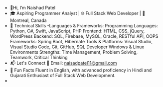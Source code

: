 - 👋Hi, I’m Naishad Patel
- 🎓 Aspiring Programmer Analyst | 🌐 Full Stack Web Developer | 📍 Montreal, Canada
- 🔧 Technical Skills
-Languages & Frameworks:
Programming Languages: Python, C#, Swift, JavaScript, PHP
Frontend: HTML, CSS, jQuery, WordPress
Backend: SQL, Firebase, MySQL, Oracle, RESTful API, OOPS
Frameworks: Spring Boot, Hibernate
Tools & Platforms:
Visual Studio, Visual Studio Code, Git, GitHub, SQL Developer
Windows & Linux Environments
Strengths:
Time Management, Problem Solving, Teamwork, Critical Thinking
- 📬 Let's Connect
📧 Email: naisadpatel11@gmail.com
- 🚀 Fun Facts
Fluent in English, with advanced proficiency in Hindi and Gujarati
Enthusiast of Full Stack Web Development.
-
 
<!---
Yash-amin-7060/Yash-amin-7060 is a ✨ special ✨ repository because its `README.md` (this file) appears on your GitHub profile.
You can click the Preview link to take a look at your changes.
--->
